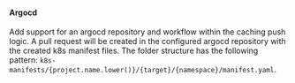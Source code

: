#### Argocd
Add support for an argocd repository and workflow within the caching push logic. 
A pull request will be created in the configured argocd repository with the created k8s manifest files. 
The folder structure has the following pattern: `k8s-manifests/{project.name.lower()}/{target}/{namespace}/manifest.yaml`.
